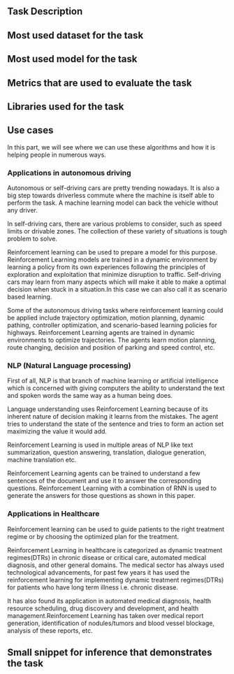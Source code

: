 ## Task Description


## Most used dataset for the task


## Most used model for the task


## Metrics that are used to evaluate the task


## Libraries used for the task


## Use cases

In this part, we will see where we can use these algorithms and how it is helping people in numerous ways.


### Applications in autonomous driving

Autonomous or self-driving cars are pretty trending nowadays. It is also a big step towards driverless commute where the machine is itself able to perform the task. A machine learning model can back the vehicle without any driver. 



In self-driving cars, there are various problems to consider, such as speed limits or drivable zones. The collection of these variety of situations is tough problem to solve.


Reinforcement learning can be used to prepare a model for this purpose. Reinforcement Learning models are trained in a dynamic environment by learning a policy from its own experiences following the principles of exploration and exploitation that minimize disruption to traffic. Self-driving cars may learn from many aspects which will make it able to make a optimal decision when stuck in a situation.In this case we can also call it as scenario based learning.

Some of the autonomous driving tasks where reinforcement learning could be applied include trajectory optimization, motion planning, dynamic pathing, controller optimization, and scenario-based learning policies for highways. Reinforcement Learning agents are trained in dynamic environments to optimize trajectories. The agents learn motion planning, route changing, decision and position of parking and speed control, etc.

### NLP (Natural Language processing)

First of all, NLP is that branch of machine learning or artificial intelligence which is concerned with giving computers the ability to understand the text and spoken words the same way as a human being does.  

Language understanding uses Reinforcement Learning because of its inherent nature of decision making it learns from the mistakes. The agent tries to understand the state of the sentence and tries to form an action set maximizing the value it would add.

Reinforcement Learning is used in multiple areas of NLP like text summarization, question answering, translation, dialogue generation, machine translation etc.  

Reinforcement Learning agents can be trained to understand a few sentences of the document and use it to answer the corresponding questions. Reinforcement Learning with a combination of RNN is used to generate the answers for those questions as shown in this paper.

### Applications in Healthcare 

Reinforcement learning can be used to guide patients to the right treatment regime or by choosing the optimized plan for the treatment.

Reinforcement Learning in healthcare is categorized as dynamic treatment regimes(DTRs) in chronic disease or critical care, automated medical diagnosis, and other general domains. The medical sector has always used technological advancements, for past few years it has used the reinforcement learning for implementing dynamic treatment regimes(DTRs) for patients who have long term illness i.e. chronic disease.

It has also found its application in automated medical diagnosis, health resource scheduling, drug discovery and development, and health management.Reinforcement Learning has taken over medical report generation, identification of nodules/tumors and blood vessel blockage, analysis of these reports, etc.

##  Small snippet for inference that demonstrates the task
